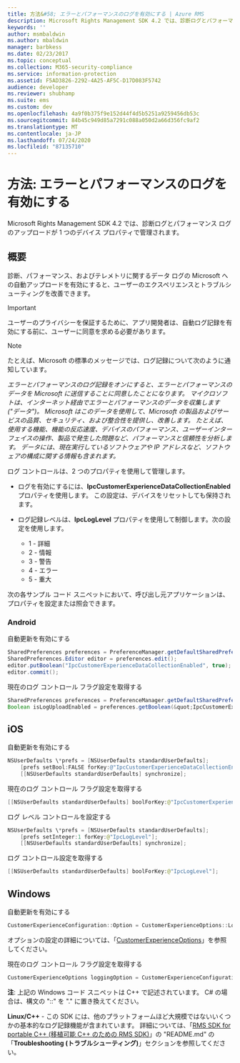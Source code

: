 ```yaml
---
title: 方法&#58; エラーとパフォーマンスのログを有効にする | Azure RMS
description: Microsoft Rights Management SDK 4.2 では、診断ログとパフォーマンス ログのアップロードが 1 つのデバイス プロパティで管理されます。
keywords: ''
author: msmbaldwin
ms.author: mbaldwin
manager: barbkess
ms.date: 02/23/2017
ms.topic: conceptual
ms.collection: M365-security-compliance
ms.service: information-protection
ms.assetid: F5AD3826-2292-4A25-AF5C-D17D083F5742
audience: developer
ms.reviewer: shubhamp
ms.suite: ems
ms.custom: dev
ms.openlocfilehash: 4a9f0b375f9e152d44f4d5b5251a9259456db53c
ms.sourcegitcommit: 84b45c949d85a7291c088a050d2a66d356fc9af2
ms.translationtype: MT
ms.contentlocale: ja-JP
ms.lasthandoff: 07/24/2020
ms.locfileid: "87135710"
---
```

# <a name="how-to-enable-error-and-performance-logging"></a>方法: エラーとパフォーマンスのログを有効にする
Microsoft Rights Management SDK 4.2 では、診断ログとパフォーマンス ログのアップロードが 1 つのデバイス プロパティで管理されます。

## <a name="overview"></a>概要 ##
診断、パフォーマンス、およびテレメトリに関するデータ ログの Microsoft への自動アップロードを有効にすると、ユーザーのエクスペリエンスとトラブルシューティングを改善できます。 

> [!IMPORTANT] 
> ユーザーのプライバシーを保証するために、アプリ開発者は、自動ログ記録を有効にする前に、ユーザーに同意を求める必要があります。

> [!NOTE]
> たとえば、Microsoft の標準のメッセージでは、ログ記録について次のように通知しています。 
>
> *エラーとパフォーマンスのログ記録をオンにすると、エラーとパフォーマンスのデータを Microsoft に送信することに同意したことになります。 マイクロソフトは、インターネット経由でエラーとパフォーマンスのデータを収集します ("データ")。 Microsoft はこのデータを使用して、Microsoft の製品およびサービスの品質、セキュリティ、および整合性を提供し、改善します。 たとえば、使用する機能、機能の反応速度、デバイスのパフォーマンス、ユーザーインターフェイスの操作、製品で発生した問題など、パフォーマンスと信頼性を分析します。 データには、現在実行しているソフトウェアや IP アドレスなど、ソフトウェアの構成に関する情報も含まれます。*  

ログ コントロールは、2 つのプロパティを使用して管理します。

-   ログを有効にするには、**IpcCustomerExperienceDataCollectionEnabled** プロパティを使用します。 この設定は、デバイスをリセットしても保持されます。
-   ログ記録レベルは、**IpcLogLevel** プロパティを使用して制御します。次の設定を使用します。

    * 1 - 詳細
    * 2 - 情報
    * 3 - 警告
    * 4 - エラー
    * 5 - 重大

次の各サンプル コード スニペットにおいて、呼び出し元アプリケーションは、プロパティを設定または照会できます。

### <a name="android"></a>Android ###
自動更新を有効にする

```java
SharedPreferences preferences = PreferenceManager.getDefaultSharedPreferences(context);
SharedPreferences.Editor editor = preferences.edit();
editor.putBoolean("IpcCustomerExperienceDataCollectionEnabled", true);
editor.commit();
```

現在のログ コントロール フラグ設定を取得する

```java
SharedPreferences preferences = PreferenceManager.getDefaultSharedPreferences(context);
Boolean isLogUploadEnabled = preferences.getBoolean(&quot;IpcCustomerExperienceDataCollectionEnabled&quot;, false);
```

## <a name="ios"></a>iOS ##
自動更新を有効にする

```objectivec
NSUserDefaults \*prefs = [NSUserDefaults standardUserDefaults];
    [prefs setBool:FALSE forKey:@"IpcCustomerExperienceDataCollectionEnabled"];
    [[NSUserDefaults standardUserDefaults] synchronize];
```

現在のログ コントロール フラグ設定を取得する

```java
[[NSUserDefaults standardUserDefaults] boolForKey:@"IpcCustomerExperienceDataCollectionEnabled"];
```

ログ レベル コントロールを設定する

```java
NSUserDefaults \*prefs = [NSUserDefaults standardUserDefaults];
    [prefs setInteger:1 forKey:@"IpcLogLevel"];
    [[NSUserDefaults standardUserDefaults] synchronize];
```

ログ コントロール設定を取得する

```java
[[NSUserDefaults standardUserDefaults] boolForKey:@"IpcLogLevel"];
```

## <a name="windows"></a>Windows ##
自動更新を有効にする

```cpp
CustomerExperienceConfiguration::Option = CustomerExperienceOptions::LoggingEnabledNow;
```

オプションの設定の詳細については、「[CustomerExperienceOptions](https://msdn.microsoft.com/library/microsoft.rightsmanagement.customerexperienceoptions.aspx)」を参照してください。

現在のログ コントロール フラグ設定を取得する

```cpp
CustomerExperienceOptions loggingOption = CustomerExperienceConfiguration::Option;
```

**注**: 上記の Windows コード スニペットは C++ で記述されています。 C\# の場合は、構文の "::" を  "." に置き換えてください。

**Linux/C++** - この SDK には、他のプラットフォームほど大規模ではないいくつかの基本的なログ記録機能が含まれています。 詳細については、「[RMS SDK for portable C++ (移植可能 C++ のための RMS SDK)](https://github.com/AzureAD/rms-sdk-for-cpp#troubleshooting)」の "README.md" の「**Troubleshooting (トラブルシューティング)**」セクションを参照してください。
